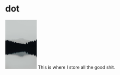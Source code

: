 # dot

<img style="width:100px" src="https://github.com/somnek/dot/blob/main/source/gaspar-zaldo-mjF6GCSDKgU-unsplash.jpg"/>
This is where I store all the good shit.
